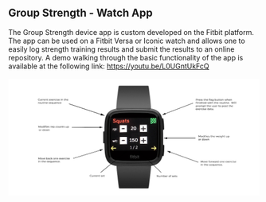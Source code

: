 ## Group Strength - Watch App
The Group Strength device app is custom developed on the Fitbit platform. The app can be used on a Fitbit Versa or Iconic watch and allows one to easily log strength training results and submit the results to an online repository.  A demo walking through the basic functionality of the app is available at the following link: https://youtu.be/L0UGntUkFcQ
<br><br>
![](/readme_images/versa_gs_exp.png?raw=true)
<br><br>
